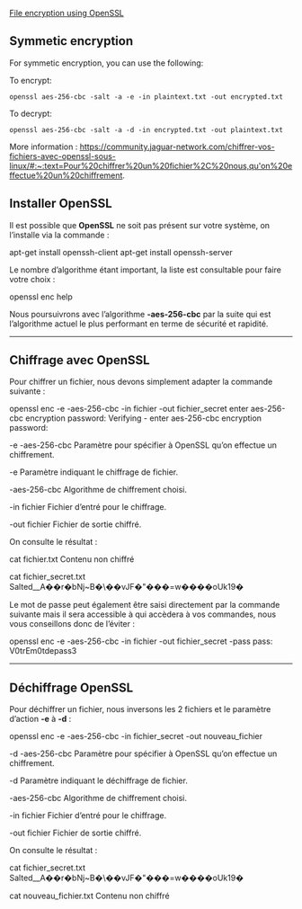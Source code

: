 
[File encryption using OpenSSL](https://gist.github.com/dreikanter/c7e85598664901afae03fedff308736b/raw/00c61d96fa58a4d4f32c601682090966d399fd54/encrypt_openssl.md)

## Symmetic encryption

For symmetic encryption, you can use the following:

To encrypt:

```
openssl aes-256-cbc -salt -a -e -in plaintext.txt -out encrypted.txt
```

To decrypt:

```
openssl aes-256-cbc -salt -a -d -in encrypted.txt -out plaintext.txt
```

More information :
https://community.jaguar-network.com/chiffrer-vos-fichiers-avec-openssl-sous-linux/#:~:text=Pour%20chiffrer%20un%20fichier%2C%20nous,qu'on%20effectue%20un%20chiffrement.
## Installer OpenSSL

Il est possible que **OpenSSL** ne soit pas présent sur votre système, on l’installe via la commande :

apt-get install openssh-client
apt-get install openssh-server

Le nombre d’algorithme étant important, la liste est consultable pour faire votre choix :

openssl enc help

Nous poursuivrons avec l’algorithme **-aes-256-cbc** par la suite qui est l’algorithme actuel le plus performant en terme de sécurité et rapidité.

---

## Chiffrage avec OpenSSL

Pour chiffrer un fichier, nous devons simplement adapter la commande suivante :

openssl enc -e -aes-256-cbc -in fichier -out fichier_secret
enter aes-256-cbc encryption password:
Verifying - enter aes-256-cbc encryption password:

-e -aes-256-cbc Paramètre pour spécifier à OpenSSL qu’on effectue un chiffrement.

-e Paramètre indiquant le chiffrage de fichier.

-aes-256-cbc Algorithme de chiffrement choisi.

-in fichier Fichier d’entré pour le chiffrage.

-out fichier Fichier de sortie chiffré.

On consulte le résultat :

cat fichier.txt
Contenu non chiffré

cat fichier_secret.txt
Salted__A��r�bNj~B�\��vJF�"���=w����oUk19�

Le mot de passe peut également être saisi directement par la commande suivante mais il sera accessible à qui accèdera à vos commandes, nous vous conseillons donc de l’éviter :

openssl enc -e -aes-256-cbc -in fichier -out fichier_secret -pass pass: V0trEm0tdepass3

---

## Déchiffrage OpenSSL

Pour déchiffrer un fichier, nous inversons les 2 fichiers et le paramètre d’action **-e** à **-d** :

openssl enc -e -aes-256-cbc -in fichier_secret -out nouveau_fichier

-d -aes-256-cbc Paramètre pour spécifier à OpenSSL qu’on effectue un chiffrement.

-d Paramètre indiquant le déchiffrage de fichier.

-aes-256-cbc Algorithme de chiffrement choisi.

-in fichier Fichier d’entré pour le chiffrage.

-out fichier Fichier de sortie chiffré.

On consulte le résultat :

cat fichier_secret.txt
Salted__A��r�bNj~B�\��vJF�"���=w����oUk19�

cat nouveau_fichier.txt
Contenu non chiffré
